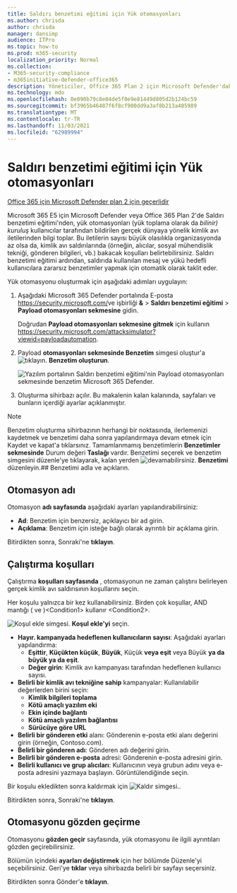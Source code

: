 ```yaml
---
title: Saldırı benzetimi eğitimi için Yük otomasyonları
ms.author: chrisda
author: chrisda
manager: dansimp
audience: ITPro
ms.topic: how-to
ms.prod: m365-security
localization_priority: Normal
ms.collection:
- M365-security-compliance
- m365initiative-defender-office365
description: Yöneticiler, Office 365 Plan 2 için Microsoft Defender'daki Saldırı benzetimi eğitimi için otomatik benzetimleri toplamak ve başlatmak için yük otomasyonlarını (yük toplama) kullanmayı öğrenebilir.
ms.technology: mdo
ms.openlocfilehash: 0e090b79c8e04de5f0e9e81449d805d2b124bc59
ms.sourcegitcommit: bf3965b46487f6f8cf900dd9a3af8b213a405989
ms.translationtype: MT
ms.contentlocale: tr-TR
ms.lasthandoff: 11/03/2021
ms.locfileid: "62989994"
---
```

# <a name="payload-automations-for-attack-simulation-training"></a>Saldırı benzetimi eğitimi için Yük otomasyonları

 [Office 365 için Microsoft Defender plan 2 için geçerlidir](defender-for-office-365.md)

Microsoft 365 E5 için Microsoft Defender veya Office 365 Plan 2'de Saldırı benzetimi eğitimi'nden, yük otomasyonları (yük toplama olarak da _bilinir) kuruluş_ kullanıcılar tarafından bildirilen gerçek dünyaya yönelik kimlik avı iletilerinden bilgi toplar. Bu iletilerin sayısı büyük olasılıkla organizasyonda az olsa da, kimlik avı saldırılarında (örneğin, alıcılar, sosyal mühendislik tekniği, gönderen bilgileri, vb.) bakacak koşulları belirtebilirsiniz. Saldırı benzetimi eğitimi ardından, saldırıda kullanılan mesaj ve yükü hedefli kullanıcılara zararsız benzetimler yapmak için otomatik olarak taklit eder.

Yük otomasyonu oluşturmak için aşağıdaki adımları uygulayın:

1. Aşağıdaki Microsoft 365 Defender portalında E-posta <https://security.microsoft.com/>ve işbirliği **&** \> **Saldırı benzetimi eğitimi** \> **Payload otomasyonları sekmesine** gidin.

   Doğrudan **Payload otomasyonları sekmesine gitmek** için kullanın <https://security.microsoft.com/attacksimulator?viewid=payloadautomation>.

2. Payload **otomasyonları sekmesinde Benzetim** simgesi oluştur'a ![tıklayın.](../../media/m365-cc-sc-create-icon.png) **Benzetim oluşturun**.

   ![Yazılım portalının Saldırı benzetimi eğitimi'nin Payload otomasyonları sekmesinde benzetim Microsoft 365 Defender.](../../media/attack-sim-training-sim-automations-create.png)

3. Oluşturma sihirbazı açılır. Bu makalenin kalan kalanında, sayfaları ve bunların içerdiği ayarlar açıklanmıştır.

> [!NOTE]
> Benzetim oluşturma sihirbazının herhangi bir noktasında, ilerlemenizi kaydetmek  ve benzetimi daha sonra yapılandırmaya devam etmek için Kaydet ve kapat'a tıklarsınız. Tamamlanmamış benzetimlerin **Benzetimler** **sekmesinde** Durum değeri **Taslağı** vardır. Benzetimi seçerek ve benzetim simgesini düzenle'ye tıklayarak, kalan yerden ![devamabilirsiniz.](../../media/m365-cc-sc-edit-icon.png) **Benzetimi** düzenleyin.## Benzetimi adla ve açıkların.

## <a name="automation-name"></a>Otomasyon adı

Otomasyon **adı sayfasında** aşağıdaki ayarları yapılandırabilirsiniz:

- **Ad**: Benzetim için benzersiz, açıklayıcı bir ad girin.
- **Açıklama**: Benzetim için isteğe bağlı olarak ayrıntılı bir açıklama girin.

Bitirdikten sonra, Sonraki'ne **tıklayın**.

## <a name="run-conditions"></a>Çalıştırma koşulları

Çalıştırma **koşulları sayfasında** , otomasyonun ne zaman çalıştırıı belirleyen gerçek kimlik avı saldırısının koşullarını seçin.

Her koşulu yalnızca bir kez kullanabilirsiniz. Birden çok koşullar, AND mantığı ( ve )\<Condition1\> kullanır \<Condition2\>.

![Koşul ekle simgesi.](../../media/m365-cc-sc-create-icon.png) **Koşul ekle'yi** seçin.

- **Hayır. kampanyada hedeflenen kullanıcıların sayısı**: Aşağıdaki ayarları yapılandırma:
  - **Eşittir**, **Küçükten küçük**, **Büyük**, Küçük **veya eşit** veya Büyük **ya da büyük ya da eşit**.
  - **Değer girin**: Kimlik avı kampanyası tarafından hedeflenen kullanıcı sayısı.
- **Belirli bir kimlik avı tekniğine sahip** kampanyalar: Kullanılabilir değerlerden birini seçin:
  - **Kimlik bilgileri toplama**
  - **Kötü amaçlı yazılım eki**
  - **Ekin içinde bağlantı**
  - **Kötü amaçlı yazılım bağlantısı**
  - **Sürücüye göre URL**
- **Belirli bir gönderen etki** alanı: Gönderenin e-posta etki alanı değerini girin (örneğin, Contoso.com).
- **Belirli bir gönderen adı**: Gönderen adı değerini girin.
- **Belirli bir gönderen e-posta** adresi: Gönderenin e-posta adresini girin.
- **Belirli kullanıcı ve grup alıcıları**: Kullanıcının veya grubun adını veya e-posta adresini yazmaya başlayın. Görüntülendiğinde seçin.

Bir koşulu ekledikten sonra kaldırmak için ![Kaldır simgesi.](../../media/m365-cc-sc-delete-icon.png).

Bitirdikten sonra, Sonraki'ne **tıklayın**.

## <a name="review-automation"></a>Otomasyonu gözden geçirme

Otomasyonu **gözden geçir** sayfasında, yük otomasyonu ile ilgili ayrıntıları gözden geçirebilirsiniz.

Bölümün içindeki **ayarları değiştirmek** için her bölümde Düzenle'yi seçebilirsiniz. Geri'ye **tıklar** veya sihirbazda belirli bir sayfayı seçersiniz.

Bitirdikten sonra Gönder'e **tıklayın**.
